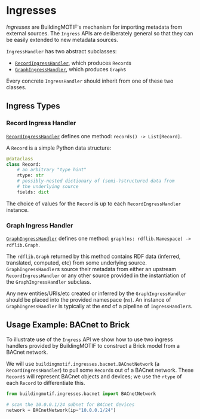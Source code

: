 # Ingresses

*Ingresses* are BuildingMOTIF's mechanism for importing metadata from external sources.
The `Ingress` APIs are deliberately general so that they can be easily extended to new metadata sources.

`IngressHandler` has two abstract subclasses:
- [`RecordIngressHandler`](/reference/apidoc/_autosummary/buildingmotif.ingresses.base.html#buildingmotif.ingresses.base.RecordIngressHandler), which produces `Record`s
- [`GraphIngressHandler`](/reference/apidoc/_autosummary/buildingmotif.ingresses.base.html#buildingmotif.ingresses.base.GraphIngressHandler), which produces `Graph`s

Every concrete `IngressHandler` should inherit from one of these two classes.

## Ingress Types

### Record Ingress Handler

[`RecordIngressHandler`](/reference/apidoc/_autosummary/buildingmotif.ingresses.base.html#buildingmotif.ingresses.base.RecordIngressHandler) defines one method: `records() -> List[Record]`.

A `Record` is a simple Python data structure:

```python
@dataclass
class Record:
    # an arbitrary "type hint"
    rtype: str
    # possibly-nested dictionary of (semi-)structured data from
    # the underlying source
    fields: dict
```

The choice of values for the `Record` is up to each `RecordIngressHandler` instance.

### Graph Ingress Handler

[`GraphIngressHandler`](/reference/apidoc/_autosummary/buildingmotif.ingresses.base.html#buildingmotif.ingresses.base.GraphIngressHandler) defines one method: `graph(ns: rdflib.Namespace) -> rdflib.Graph`.

The `rdflib.Graph` returned by this method contains RDF data (inferred, translated, computed, etc) from some underlying source.
`GraphIngressHandler`s source their metadata from either an upstream `RecordIngressHandler` or any other source provided in the instantiation of the `GraphIngressHandler` subclass.

Any new entities/URIs/etc created or inferred by the `GraphIngressHandler` should be placed into the provided namespace (`ns`).
An instance of `GraphIngressHandler` is typically at the *end* of a pipeline of `IngressHandler`s.

## Usage Example: BACnet to Brick

To illustrate use of the `Ingress` API we show how to use two ingress handlers provided by BuildingMOTIF to construct a Brick model from a BACnet network.

We will use `buildingmotif.ingresses.bacnet.BACnetNetwork` (a `RecordIngressHandler`) to pull some `Record`s out of a BACnet network.
These `Record`s will represent BACnet objects and devices; we use the `rtype` of each `Record`  to differentiate this.

```python
from buildingmotif.ingresses.bacnet import BACnetNetwork

# scan the 10.0.0.1/24 subnet for BACnet devices
network = BACnetNetwork(ip="10.0.0.1/24")
```


